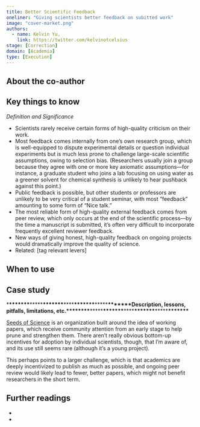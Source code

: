 ```yaml
---
title: Better Scientific Feedback
oneliner: "Giving scientists better feedback on subitted work"
image: "cover-market.png"
authors:
  - name: Kelvin Yu,
    link: https://twitter.com/kelvinotcelsius
stage: [Correction]
domain: [Academia]
type: [Execution]
---
```


## About the co-author

## Key things to know

_Definition and Significance_

- Scientists rarely receive certain forms of high-quality criticism on their work.
- Most feedback comes internally from one’s own research group, which is well-equipped to dispute experimental details or question individual experiments but is much less prone to challenge large-scale scientific assumptions, owing to selection bias. (Researchers usually join a group because they agree with one or more key axiomatic assumptions—for instance, a graduate student who joins a lab focusing on using water as a greener solvent for chemical synthesis is unlikely to hear pushback against this point.)
- Public feedback is possible, but other students or professors are unlikely to be very critical of a student seminar, with most “feedback” amounting to some form of “Nice talk.”
- The most reliable form of high-quality external feedback comes from peer review, which only occurs at the end of the scientific process—by the time a manuscript is submitted, it’s often very difficult to incorporate frequently excellent reviewer feedback.
- New ways of giving honest, high-quality feedback on ongoing projects would dramatically improve the quality of science.
- Related: [tag relevant levers]

## When to use

## Case study

\***\*\*\*\*\*\*\***\*\*\*\*\***\*\*\*\*\*\*\***\*\*\*\***\*\*\*\*\*\*\***\*\*\*\*\***\*\*\*\*\*\*\***Description, lessons, pitfalls, limitations, etc.\***\*\*\*\*\*\*\***\*\*\*\*\***\*\*\*\*\*\*\***\*\*\*\***\*\*\*\*\*\*\***\*\*\*\*\***\*\*\*\*\*\*\***

[Seeds of Science](https://www.theseedsofscience.org/) is an organization built around the idea of working papers, which receive community attention from an early stage to help prune and strengthen them. There aren’t really obvious bottom-up incentives for adoption by individual scientists, though, that I’m aware of, and its use still seems rare (although it’s a young project).

This perhaps points to a larger challenge, which is that academics are deeply incentivized to publish as much as possible, and ongoing peer review would likely lead to fewer, better papers, which might not benefit researchers in the short term.

## Further readings

-
-
